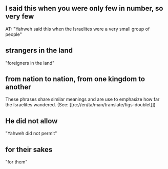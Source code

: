 ## I said this when you were only few in number, so very few ##

AT: "Yahweh said this when the Israelites were a very small group of people"

## strangers in the land ##

"foreigners in the land"

## from nation to nation, from one kingdom to another ##

These phrases share similar meanings and are use to emphasize how far the Israelites wandered. (See: [[rc://en/ta/man/translate/figs-doublet]])

## He did not allow ##

"Yahweh did not permit"

## for their sakes ##

"for them"